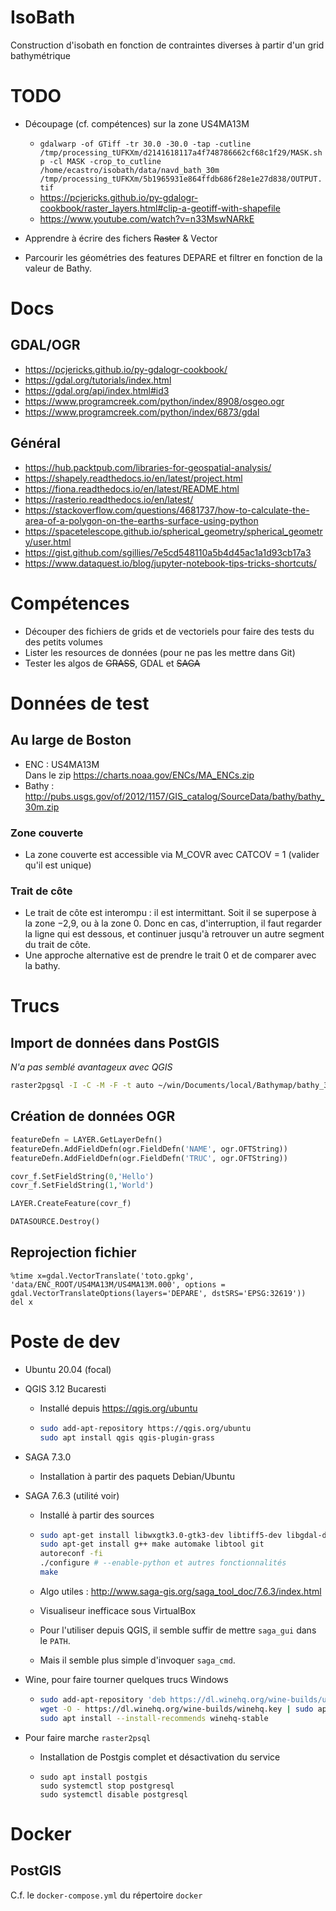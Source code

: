 IsoBath
=======

Construction d'isobath en fonction de contraintes diverses à partir d'un grid bathymétrique

# TODO

* Découpage (cf. compétences) sur la zone US4MA13M
  * `gdalwarp -of GTiff -tr 30.0 -30.0 -tap -cutline /tmp/processing_tUFKXm/d2141618117a4f748786662cf68c1f29/MASK.shp -cl MASK -crop_to_cutline /home/ecastro/isobath/data/navd_bath_30m /tmp/processing_tUFKXm/5b1965931e864ffdb686f28e1e27d838/OUTPUT.tif`
  * https://pcjericks.github.io/py-gdalogr-cookbook/raster_layers.html#clip-a-geotiff-with-shapefile
  * https://www.youtube.com/watch?v=n33MswNARkE

* Apprendre à écrire des fichers ~~Raster~~ & Vector

* Parcourir les géométries des features DEPARE et filtrer en fonction de la valeur de Bathy.

# Docs

## GDAL/OGR
* https://pcjericks.github.io/py-gdalogr-cookbook/
* https://gdal.org/tutorials/index.html
* https://gdal.org/api/index.html#id3
* https://www.programcreek.com/python/index/8908/osgeo.ogr
* https://www.programcreek.com/python/index/6873/gdal

## Général
* https://hub.packtpub.com/libraries-for-geospatial-analysis/
* https://shapely.readthedocs.io/en/latest/project.html
* https://fiona.readthedocs.io/en/latest/README.html
* https://rasterio.readthedocs.io/en/latest/
* https://stackoverflow.com/questions/4681737/how-to-calculate-the-area-of-a-polygon-on-the-earths-surface-using-python
* https://spacetelescope.github.io/spherical_geometry/spherical_geometry/user.html
* https://gist.github.com/sgillies/7e5cd548110a5b4d45ac1a1d93cb17a3
* https://www.dataquest.io/blog/jupyter-notebook-tips-tricks-shortcuts/

# Compétences

* Découper des fichiers de grids et de vectoriels pour faire des tests du des petits volumes
* Lister les resources de données (pour ne pas les mettre dans Git)
* Tester les algos de ~~GRASS~~, GDAL et ~~SAGA~~

# Données de test

## Au large de Boston

* ENC : US4MA13M   
  Dans le zip https://charts.noaa.gov/ENCs/MA_ENCs.zip
* Bathy : http://pubs.usgs.gov/of/2012/1157/GIS_catalog/SourceData/bathy/bathy_30m.zip

### Zone couverte
* La zone couverte est accessible via M_COVR avec CATCOV = 1 (valider qu'il est unique)

### Trait de côte
* Le trait de côte est interompu : il est intermittant. Soit il se superpose à la zone −2,9, ou à la zone 0. Donc en cas, d'interruption, il faut regarder la ligne qui est dessous, et continuer jusqu'à retrouver un autre segment du trait de côte. 
* Une approche alternative est de prendre le trait 0 et de comparer avec la bathy.

# Trucs

## Import de données dans PostGIS
_N'a pas semblé avantageux avec QGIS_
```bash
raster2pgsql -I -C -M -F -t auto ~/win/Documents/local/Bathymap/bathy_30m/navd_bath_30m/w001001.adf | psql -U admin -d gis -h localhost
```

## Création de données OGR

```python
featureDefn = LAYER.GetLayerDefn()
featureDefn.AddFieldDefn(ogr.FieldDefn('NAME', ogr.OFTString))
featureDefn.AddFieldDefn(ogr.FieldDefn('TRUC', ogr.OFTString))

covr_f.SetFieldString(0,'Hello')
covr_f.SetFieldString(1,'World')

LAYER.CreateFeature(covr_f)

DATASOURCE.Destroy()
```

## Reprojection fichier

```
%time x=gdal.VectorTranslate('toto.gpkg', 'data/ENC_ROOT/US4MA13M/US4MA13M.000', options = gdal.VectorTranslateOptions(layers='DEPARE', dstSRS='EPSG:32619'))
del x
```

# Poste de dev

* Ubuntu 20.04 (focal)
* QGIS 3.12 Bucaresti
  * Installé depuis https://qgis.org/ubuntu
  * ```bash
    sudo add-apt-repository https://qgis.org/ubuntu
    sudo apt install qgis qgis-plugin-grass
    ```

 * SAGA 7.3.0
   * Installation à partir des paquets Debian/Ubuntu
 * SAGA 7.6.3 (utilité voir)
   * Installé à partir des sources
   * ```bash
     sudo apt-get install libwxgtk3.0-gtk3-dev libtiff5-dev libgdal-dev libproj-dev libexpat-dev wx-common libogdi-dev unixodbc-dev 
     sudo apt-get install g++ make automake libtool git
     autoreconf -fi
     ./configure # --enable-python et autres fonctionnalités
     make
     ```
   * Algo utiles : http://www.saga-gis.org/saga_tool_doc/7.6.3/index.html
   * Visualiseur inefficace sous VirtualBox

   * Pour l'utiliser depuis QGIS, il semble suffir de mettre `saga_gui` dans le `PATH`.
   * Mais il semble plus simple d'invoquer `saga_cmd`.

 * Wine, pour faire tourner quelques trucs Windows
   * ```bash
     sudo add-apt-repository 'deb https://dl.winehq.org/wine-builds/ubuntu/ focal main'
     wget -O - https://dl.winehq.org/wine-builds/winehq.key | sudo apt-key  add -
     sudo apt install --install-recommends winehq-stable

 * Pour faire marche `raster2psql`
   * Installation de Postgis complet et désactivation du service
   * ```
     sudo apt install postgis
     sudo systemctl stop postgresql
     sudo systemctl disable postgresql
     ``` 
# Docker

## PostGIS

C.f. le `docker-compose.yml` du répertoire `docker` 